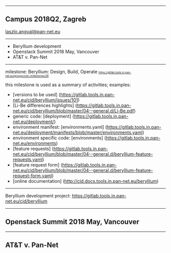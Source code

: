
---
## Campus 2018Q2, Zagreb
laszlo.angyal@pan-net.eu

---
- Beryllium development
- Openstack Summit 2018 May, Vancouver
- AT&T v. Pan-Net

---
milestone: Beryllium: Design, Build, Operate
<span style="font-size:0.6em; color:blue">
https://gitlab.tools.in.pan-net.eu/groups/cid/-/milestones/28
</span>

this milestone is used as a summary of activities; examples:
- [versions to be used] (https://gitlab.tools.in.pan-net.eu/cid/beryllium/issues/101)
- [Li-Be differences highlights] (https://gitlab.tools.in.pan-net.eu/cid/beryllium/blob/master/04--general.d/Li-Be.pdf)
- generic code: [deployment] (https://gitlab.tools.in.pan-net.eu/deployment/)
- environment manifest: [environments.yaml] (https://gitlab.tools.in.pan-net.eu/deployment/manifests/blob/master/environments.yaml)
- environment specific code: [environments] (https://gitlab.tools.in.pan-net.eu/environments)
- [feature requests] (https://gitlab.tools.in.pan-net.eu/cid/beryllium/blob/master/04--general.d/beryllium-feature-requests.yaml)
- [feature request form] (https://gitlab.tools.in.pan-net.eu/cid/beryllium/blob/master/04--general.d/beryllium-feature-request-form.yaml)
- [online documentation] (http://cid.docs.tools.in.pan-net.eu/beryllium)

---
Beryllium development
project: https://gitlab.tools.in.pan-net.eu/cid/beryllium


---
## Openstack Summit 2018 May, Vancouver


---
## AT&T v. Pan-Net


